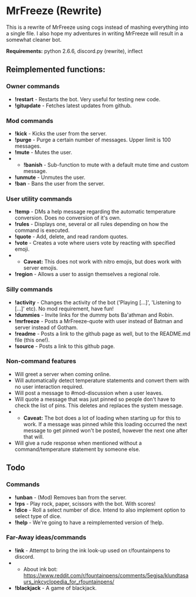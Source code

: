 # MrFreeze (Rewrite)
This is a rewrite of MrFreeze using cogs instead of mashing everything into a single file. I also hope my adventures in writing MrFreeze will result in a somewhat cleaner bot.

**Requirements:** python 2.6.6, discord.py (rewrite), inflect

## Reimplemented functions:
### Owner commands
* **!restart**   - Restarts the bot. Very useful for testing new code.
* **!gitupdate** - Fetches latest updates from github.

### Mod commands
* **!kick**      - Kicks the user from the server.
* **!purge**     - Purge a certain number of messages. Upper limit is 100 messages.
* **!mute**      - Mutes the user.
* * **!banish**  - Sub-function to mute with a default mute time and custom message.
* **!unmute**    - Unmutes the user.
* **!ban**       - Bans the user from the server.

### User utility commands
* **!temp**     - DMs a help message regarding the automatic temperature conversion. Does no conversion of it's own.
* **!rules**    - Displays one, several or all rules depending on how the command is executed.
* **!quote**     - Add, delete, and read random quotes.
* **!vote**      - Creates a vote where users vote by reacting with specified emoji.
* * **Caveat:** This does not work with nitro emojis, but does work with server emojis.
* **!region**    - Allows a user to assign themselves a regional role.

### Silly commands
* **!activity**  - Changes the activity of the bot ('Playing [...]', 'Listening to [...]' etc). No mod requirement, have fun!
* **!dummies**   - Invite links for the dummy bots Ba'athman and Robin.
* **!mrfreeze**  - Posts a MrFreeze-quote with user instead of Batman and server instead of Gotham.
* **!readme**    - Posts a link to the github page as well, but to the README.md file (this one!).
* **!source**    - Posts a link to this github page.

### Non-command features
* Will greet a server when coming online.
* Will automatically detect temperature statements and convert them with no user interaction required.
* Will post a message to #mod-discussion when a user leaves.
* Will quote a message that was just pinned so people don't have to check the list of pins. This deletes and replaces the system message.
* * **Caveat:** The bot does a lot of loading when starting up for this to work. If a message was pinned while this loading occurred the next message to get pinned won't be posted, however the next one after that will.
* Will give a rude response when mentioned without a command/temperature statement by someone else.

## Todo
### Commands
* **!unban**     - (Mod) Removes ban from the server.
* **!rps**       - Play rock, paper, scissors with the bot. With scores!
* **!dice**      - Roll a select number of dice. Intend to also implement option to select type of dice.
* **!help**      - We're going to have a reimplemented version of !help.

### Far-Away ideas/commands
* **!ink**       - Attempt to bring the ink look-up used on r/fountainpens to discord.
* * About ink bot: https://www.reddit.com/r/fountainpens/comments/5egjsa/klundtasaurs_inkcyclopedia_for_rfountainpens/
* **!blackjack** - A game of blackjack.
